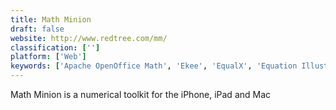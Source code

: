 ```yaml
---
title: Math Minion
draft: false 
website: http://www.redtree.com/mm/
classification: ['']
platform: ['Web']
keywords: ['Apache OpenOffice Math', 'Ekee', 'EqualX', 'Equation Illustrator V', 'KLatexFormula', 'LaTeXDraw', 'LaTeXML', 'LaTeXiT', 'LibreOffice - Math', 'Math Magic', 'Math-o-mir', 'MathCast', 'Overleaf', 'Paperspade', 'Sequalator', 'Tex2Img', 'Typeset', 'VerbTeX LaTeX Editor', 'Visual Math Editor', 'WIRIS editor', 'fxSolver', 'iMathEQ Math Equation Editor']
---
```

Math Minion is a numerical toolkit for the iPhone, iPad and Mac